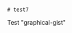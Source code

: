                                                                                                                                                                                                                                         # test7
Test "graphical-gist"